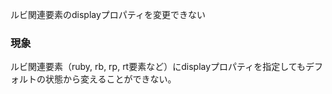 ルビ関連要素のdisplayプロパティを変更できない

### 現象

ルビ関連要素（ruby, rb, rp, rt要素など）にdisplayプロパティを指定してもデフォルトの状態から変えることができない。
